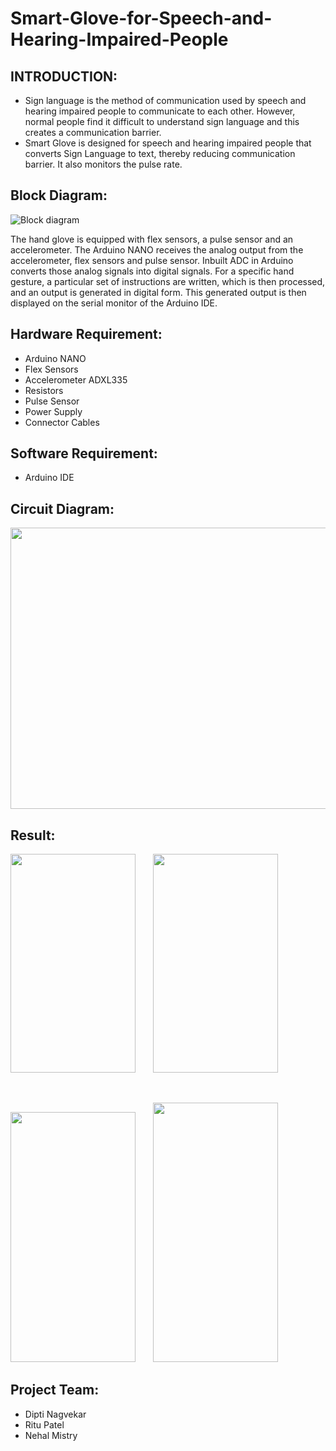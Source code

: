 # Smart-Glove-for-Speech-and-Hearing-Impaired-People

## INTRODUCTION: 
- Sign language is the method of communication used by speech and hearing impaired people to communicate to each other. However, normal people find it difficult to understand sign language and this creates a communication barrier.  
- Smart Glove is designed for speech and hearing impaired people that converts Sign Language to text, thereby reducing communication barrier. It also monitors the pulse rate. 

## Block Diagram:

![Block diagram](https://user-images.githubusercontent.com/69421390/235312949-d09cc846-2960-46ac-9578-19d365638c15.jpg)

The hand glove is equipped with flex sensors, a pulse sensor and an accelerometer. The Arduino NANO receives the analog output from the accelerometer, flex sensors and pulse sensor. Inbuilt ADC in Arduino converts those analog signals into digital signals.  For a specific hand gesture, a particular set of instructions are written, which is then processed, and an output is generated in digital form. This generated output is then displayed on the serial monitor of the Arduino IDE. 

## Hardware Requirement:  
- Arduino NANO 
- Flex Sensors 
- Accelerometer ADXL335 
- Resistors 
- Pulse Sensor 
- Power Supply 
- Connector Cables 

## Software Requirement:  
- Arduino IDE 

## Circuit Diagram:
<img src="https://user-images.githubusercontent.com/69421390/235313250-4bd96720-4e19-4587-b640-a378a79fd3c7.png" width=550 height=450>

## Result:

<p float="left">
  <img src="https://user-images.githubusercontent.com/69421390/235313322-4812c710-679b-4f8a-bf37-e033ab8c2086.png" width=200 height=350 />
  &nbsp;&nbsp;&nbsp;&nbsp;&nbsp;
  <img src="https://user-images.githubusercontent.com/69421390/235313337-5cc74601-75f1-4c7c-a47d-4fdd85b1526f.png" width=200 height=350 />
</p>

&nbsp;&nbsp;&nbsp;&nbsp;&nbsp;

<p float="left">
<img src="https://user-images.githubusercontent.com/69421390/235313330-3688971f-07f6-42ad-8997-e734361ae27c.png" width=200 height=400 />
  &nbsp;&nbsp;&nbsp;&nbsp;&nbsp;
<img src="https://user-images.githubusercontent.com/69421390/235313343-76f86d22-2757-4fd1-a3be-342d1a8ad4f2.png" width=200 height=415 />
</p>


## Project Team:
- Dipti Nagvekar
- Ritu Patel
- Nehal Mistry
